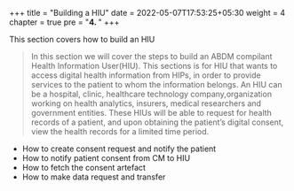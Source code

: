 +++
title = "Building a HIU"
date = 2022-05-07T17:53:25+05:30
weight = 4
chapter = true
pre = "<b>4. </b>"
+++

This section covers how to build an HIU


>In this section we will cover the steps to build an ABDM compilant Health Information User(HIU). This sections is for HIU that wants to access digital health
information from HIPs, in order to provide services to the patient to whom the information belongs. An HIU can be a hospital, clinic, healthcare technology
company,organization working on health analytics, insurers, medical researchers and government entities. These HIUs will be able to request for health records of a 
patient, and upon obtaining the patient’s digital consent, view the health records for a limited time period.


- How to create consent request and notify the patient
- How to notify patient consent from CM to HIU
- How to fetch the consent artefact
- How to make data request and transfer
